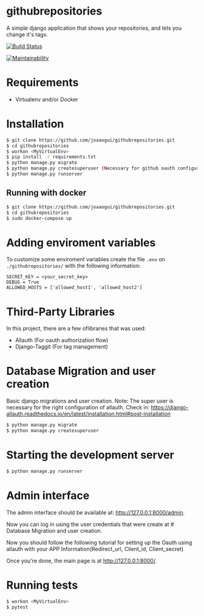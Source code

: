 # githubrepositories
A simple django application that shows your repositories, and lets you change it's tags.  

[![Build Status](https://travis-ci.org/joaaogui/githubrepositories.svg?branch=master)](https://travis-ci.org/joaaogui/githubrepositories)

[![Maintainability](https://api.codeclimate.com/v1/badges/5cddc21c068762f838fc/maintainability)](https://codeclimate.com/github/joaaogui/githubrepositories/maintainability)

# Requirements

* Virtualenv and/or Docker

# Installation

```bash
$ git clone https://github.com/joaaogui/githubrepositories.git
$ cd githubrepositories
$ workon <MyVirtualEnv>
$ pip install -r requirements.txt
$ python manage.py migrate
$ python manage.py createsuperuser (Necessary for github oauth configuration)
$ python manage.py runserver
```

## Running with docker

```bash
$ git clone https://github.com/joaaogui/githubrepositories.git
$ cd githubrepositories
$ sudo docker-compose up 
```


# Adding enviroment variables

To customize some enviroment variables create the file  `.env` on `./githubrepositories/` with the following information:

```
SECRET_KEY = <your_secret_key>
DEBUG = True
ALLOWED_HOSTS = ['allowed_host1', 'allowed_host2']
```

# Third-Party Libraries

In this project, there are a few oflibraries that was used: 

* Allauth (For oauth authorization flow)
* Django-Taggit (For tag management)


# Database Migration and user creation

Basic django migrations and user creation. Note: The super user is necessary for the right configuration of allauth. Check in: https://django-allauth.readthedocs.io/en/latest/installation.html#post-installation

```bash
$ python manage.py migrate
$ python manage.py createsuperuser
```


# Starting the development server

```bash
$ python manage.py runserver
```


# Admin interface


The admin interface should be available at: http://127.0.0.1:8000/admin. 

Now you can log in using the user credentials that were create at # Database Migration and user creation.

Now you should follow the following tutorial for setting up the Oauth using allauth with your APP Information(Redirect_url, Client_id, Client_secret)


Once you're done, the main page is at http://127.0.0.1:8000/.

# Running tests

```bash
$ workon <MyVirtualEnv>
$ pytest
```
